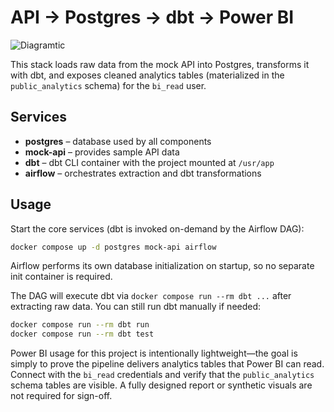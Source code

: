 # API → Postgres → dbt → Power BI
![Diagramtic](https://github.com/user-attachments/assets/5e84b667-0f24-46bb-85e6-ee05d4039685)

This stack loads raw data from the mock API into Postgres, transforms it with dbt, and exposes cleaned analytics tables (materialized in the `public_analytics` schema) for the `bi_read` user.

## Services

- **postgres** – database used by all components
- **mock-api** – provides sample API data
- **dbt** – dbt CLI container with the project mounted at `/usr/app`
- **airflow** – orchestrates extraction and dbt transformations

## Usage

Start the core services (dbt is invoked on-demand by the Airflow DAG):

```bash
docker compose up -d postgres mock-api airflow
```

Airflow performs its own database initialization on startup, so no separate init container is required.

The DAG will execute dbt via `docker compose run --rm dbt ...` after extracting raw data.
You can still run dbt manually if needed:

```bash
docker compose run --rm dbt run
docker compose run --rm dbt test
```

Power BI usage for this project is intentionally lightweight—the goal is simply to prove the pipeline delivers
analytics tables that Power BI can read. Connect with the `bi_read` credentials and verify that the
`public_analytics` schema tables are visible. A fully designed report or synthetic visuals are not required for
sign-off.

